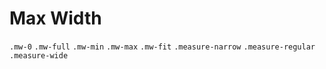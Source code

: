 # Max Width

`.mw-0`
`.mw-full`
`.mw-min`
`.mw-max`
`.mw-fit`
`.measure-narrow`
`.measure-regular`
`.measure-wide`

